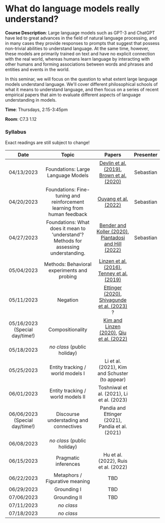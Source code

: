 # What do language models really understand?

**Course Description**: Large language models such as GPT-3 and ChatGPT have led to great advances in the field of natural language processing, and in many cases they provide responses to prompts that suggest that possess non-trivial abilities to understand language. At the same time, however, these models are primarily trained on text and have no explicit connection with the real world, whereas humans learn language by interacting with other humans and forming associations between words and phrases and entities and events in the world.

In this seminar, we will focus on the question to what extent large language models understand language. We'll cover different philosophical schools of what it means to understand language, and then focus on a series of recent empirical papers that aim to evaluate different aspects of language understanding in models.

**Time**: Thursdays, 2:15-3:45pm

**Room**: C7.3 1.12

### Syllabus

Exact readings are still subject to change!

|    Date    |                                         Topic                                        |                        Papers                        | Presenter |
|:----------:|:------------------------------------------------------------------------------------:|:----------------------------------------------------:|:---------:|
| 04/13/2023 |                          Foundations: Large Language Models                          |       [Devlin et al. (2019)](https://aclanthology.org/N19-1423/), [Brown et al. (2020)](https://proceedings.neurips.cc/paper/2020/file/1457c0d6bfcb4967418bfb8ac142f64a-Paper.pdf)      | Sebastian |
| 04/20/2023 |        Foundations: Fine-tuning and reinforcement learning from human feedback       |                 [Ouyang et al. (2022)](https://arxiv.org/abs/2203.02155)                 | Sebastian |
| 04/27/2023 | Foundations: What does it mean to 'understand'? Methods for assessing understanding. | [Bender and Koller (2020)](https://aclanthology.org/2020.acl-main.463/), [Piantadosi and Hill (2022)](https://arxiv.org/abs/2208.02957) | Sebastian |
| 05/04/2023 |                      Methods: Behavioral experiments and probing                     |      [Linzen et al. (2016)](https://aclanthology.org/Q16-1037/), [Tenney et al. (2019)](https://aclanthology.org/S19-1026/)      |           |
| 05/11/2023 |                     Negation                     |      [Ettinger (2020)](https://aclanthology.org/2020.tacl-1.3/), [Shivagunde et al. (2023)](https://arxiv.org/abs/2303.16445) ?      |           |
| 05/16/2023 (Special day/time!) |                     Compositionality                     |      [Kim and Linzen (2020)](https://aclanthology.org/2020.emnlp-main.731/), [Qiu et al. (2022)](https://aclanthology.org/2022.emnlp-main.624/)     |           |
| 05/18/2023 |                        _no class_ (public holiday)                  |         |           |
| 05/25/2023 |                      Entity tracking / world models I                       |      Li et al. (2021), Kim and Schuster (to appear)    |           |
| 06/01/2023 |                        Entity tracking / world models II                    |   Toshniwal et al. (2021), Li et al. (2023)      |           |
| 06/06/2023 (Special day/time!) |  Discourse understading and connectives                                   |   Pandia and Ettinger (2021), Pandia et al. (2021)       |           |
| 06/08/2023 |                      _no class_ (public holiday)                    |        |           |
| 06/15/2023 |                        Pragmatic inferences                   |  Hu et al. (2022), Ruis et al. (2022)        |           |
| 06/22/2023 |                       Metaphors / Figurative meaning                       | TBD     |           |
| 06/29/2023 |                        Grounding I             |   TBD     |           |
| 07/06/2023 |                        Grounding II            |  TBD   |           |
| 07/11/2023 |                       _no class_           |     |           |
| 07/18/2023 |                       _no class_           |     |           |




